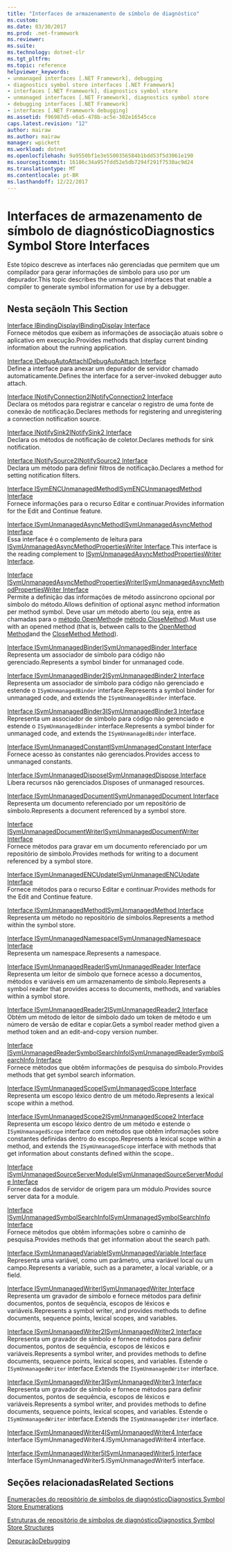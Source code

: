 ```yaml
---
title: "Interfaces de armazenamento de símbolo de diagnóstico"
ms.custom: 
ms.date: 03/30/2017
ms.prod: .net-framework
ms.reviewer: 
ms.suite: 
ms.technology: dotnet-clr
ms.tgt_pltfrm: 
ms.topic: reference
helpviewer_keywords:
- unmanaged interfaces [.NET Framework], debugging
- diagnostics symbol store interfaces [.NET Framework]
- interfaces [.NET Framework], diagnostics symbol store
- unmanaged interfaces [.NET Framework], diagnostics symbol store
- debugging interfaces [.NET Framework]
- interfaces [.NET Framework debugging]
ms.assetid: f96987d5-e6a5-478b-ac5e-302e16545cce
caps.latest.revision: "12"
author: mairaw
ms.author: mairaw
manager: wpickett
ms.workload: dotnet
ms.openlocfilehash: 9a9550bf1e3e5500356584b1bdd53f5d3061e190
ms.sourcegitcommit: 16186c34a957fdd52e5db7294f291f7530ac9d24
ms.translationtype: MT
ms.contentlocale: pt-BR
ms.lasthandoff: 12/22/2017
---
```

# <a name="diagnostics-symbol-store-interfaces"></a><span data-ttu-id="b9a6f-102">Interfaces de armazenamento de símbolo de diagnóstico</span><span class="sxs-lookup"><span data-stu-id="b9a6f-102">Diagnostics Symbol Store Interfaces</span></span>
<span data-ttu-id="b9a6f-103">Este tópico descreve as interfaces não gerenciadas que permitem que um compilador para gerar informações de símbolo para uso por um depurador.</span><span class="sxs-lookup"><span data-stu-id="b9a6f-103">This topic describes the unmanaged interfaces that enable a compiler to generate symbol information for use by a debugger.</span></span>  
  
## <a name="in-this-section"></a><span data-ttu-id="b9a6f-104">Nesta seção</span><span class="sxs-lookup"><span data-stu-id="b9a6f-104">In This Section</span></span>  
 [<span data-ttu-id="b9a6f-105">Interface IBindingDisplay</span><span class="sxs-lookup"><span data-stu-id="b9a6f-105">IBindingDisplay Interface</span></span>](../../../../docs/framework/unmanaged-api/diagnostics/ibindingdisplay-interface.md)  
 <span data-ttu-id="b9a6f-106">Fornece métodos que exibem as informações de associação atuais sobre o aplicativo em execução.</span><span class="sxs-lookup"><span data-stu-id="b9a6f-106">Provides methods that display current binding information about the running application.</span></span>  
  
 [<span data-ttu-id="b9a6f-107">Interface IDebugAutoAttach</span><span class="sxs-lookup"><span data-stu-id="b9a6f-107">IDebugAutoAttach Interface</span></span>](../../../../docs/framework/unmanaged-api/diagnostics/idebugautoattach-interface.md)  
 <span data-ttu-id="b9a6f-108">Define a interface para anexar um depurador de servidor chamado automaticamente.</span><span class="sxs-lookup"><span data-stu-id="b9a6f-108">Defines the interface for a server-invoked debugger auto attach.</span></span>  
  
 [<span data-ttu-id="b9a6f-109">Interface INotifyConnection2</span><span class="sxs-lookup"><span data-stu-id="b9a6f-109">INotifyConnection2 Interface</span></span>](../../../../docs/framework/unmanaged-api/diagnostics/inotifyconnection2-interface.md)  
 <span data-ttu-id="b9a6f-110">Declara os métodos para registrar e cancelar o registro de uma fonte de conexão de notificação.</span><span class="sxs-lookup"><span data-stu-id="b9a6f-110">Declares methods for registering and unregistering a connection notification source.</span></span>  
  
 [<span data-ttu-id="b9a6f-111">Interface INotifySink2</span><span class="sxs-lookup"><span data-stu-id="b9a6f-111">INotifySink2 Interface</span></span>](../../../../docs/framework/unmanaged-api/diagnostics/inotifysink2-interface.md)  
 <span data-ttu-id="b9a6f-112">Declara os métodos de notificação de coletor.</span><span class="sxs-lookup"><span data-stu-id="b9a6f-112">Declares methods for sink notification.</span></span>  
  
 [<span data-ttu-id="b9a6f-113">Interface INotifySource2</span><span class="sxs-lookup"><span data-stu-id="b9a6f-113">INotifySource2 Interface</span></span>](../../../../docs/framework/unmanaged-api/diagnostics/inotifysource2-interface.md)  
 <span data-ttu-id="b9a6f-114">Declara um método para definir filtros de notificação.</span><span class="sxs-lookup"><span data-stu-id="b9a6f-114">Declares a method for setting notification filters.</span></span>  
  
 [<span data-ttu-id="b9a6f-115">Interface ISymENCUnmanagedMethod</span><span class="sxs-lookup"><span data-stu-id="b9a6f-115">ISymENCUnmanagedMethod Interface</span></span>](../../../../docs/framework/unmanaged-api/diagnostics/isymencunmanagedmethod-interface.md)  
 <span data-ttu-id="b9a6f-116">Fornece informações para o recurso Editar e continuar.</span><span class="sxs-lookup"><span data-stu-id="b9a6f-116">Provides information for the Edit and Continue feature.</span></span>  
  
 [<span data-ttu-id="b9a6f-117">Interface ISymUnmanagedAsyncMethod</span><span class="sxs-lookup"><span data-stu-id="b9a6f-117">ISymUnmanagedAsyncMethod Interface</span></span>](../../../../docs/framework/unmanaged-api/diagnostics/isymunmanagedasyncmethod-interface.md)  
 <span data-ttu-id="b9a6f-118">Essa interface é o complemento de leitura para [ISymUnmanagedAsyncMethodPropertiesWriter Interface](../../../../docs/framework/unmanaged-api/diagnostics/isymunmanagedasyncmethodpropertieswriter-interface.md).</span><span class="sxs-lookup"><span data-stu-id="b9a6f-118">This interface is the reading complement to [ISymUnmanagedAsyncMethodPropertiesWriter Interface](../../../../docs/framework/unmanaged-api/diagnostics/isymunmanagedasyncmethodpropertieswriter-interface.md).</span></span>  
  
 [<span data-ttu-id="b9a6f-119">Interface ISymUnmanagedAsyncMethodPropertiesWriter</span><span class="sxs-lookup"><span data-stu-id="b9a6f-119">ISymUnmanagedAsyncMethodPropertiesWriter Interface</span></span>](../../../../docs/framework/unmanaged-api/diagnostics/isymunmanagedasyncmethodpropertieswriter-interface.md)  
 <span data-ttu-id="b9a6f-120">Permite a definição das informações de método assíncrono opcional por símbolo do método.</span><span class="sxs-lookup"><span data-stu-id="b9a6f-120">Allows definition of optional async method information per method symbol.</span></span> <span data-ttu-id="b9a6f-121">Deve usar um método aberto (ou seja, entre as chamadas para o [método OpenMethod](../../../../docs/framework/unmanaged-api/diagnostics/isymunmanagedwriter-openmethod-method.md)e [método CloseMethod](../../../../docs/framework/unmanaged-api/diagnostics/isymunmanagedwriter-closemethod-method.md)).</span><span class="sxs-lookup"><span data-stu-id="b9a6f-121">Must use with an opened method (that is, between calls to the [OpenMethod Method](../../../../docs/framework/unmanaged-api/diagnostics/isymunmanagedwriter-openmethod-method.md)and the [CloseMethod Method](../../../../docs/framework/unmanaged-api/diagnostics/isymunmanagedwriter-closemethod-method.md)).</span></span>  
  
 [<span data-ttu-id="b9a6f-122">Interface ISymUnmanagedBinder</span><span class="sxs-lookup"><span data-stu-id="b9a6f-122">ISymUnmanagedBinder Interface</span></span>](../../../../docs/framework/unmanaged-api/diagnostics/isymunmanagedbinder-interface.md)  
 <span data-ttu-id="b9a6f-123">Representa um associador de símbolo para código não gerenciado.</span><span class="sxs-lookup"><span data-stu-id="b9a6f-123">Represents a symbol binder for unmanaged code.</span></span>  
  
 [<span data-ttu-id="b9a6f-124">Interface ISymUnmanagedBinder2</span><span class="sxs-lookup"><span data-stu-id="b9a6f-124">ISymUnmanagedBinder2 Interface</span></span>](../../../../docs/framework/unmanaged-api/diagnostics/isymunmanagedbinder2-interface.md)  
 <span data-ttu-id="b9a6f-125">Representa um associador de símbolo para código não gerenciado e estende o `ISymUnmanagedBinder` interface.</span><span class="sxs-lookup"><span data-stu-id="b9a6f-125">Represents a symbol binder for unmanaged code, and extends the `ISymUnmanagedBinder` interface.</span></span>  
  
 [<span data-ttu-id="b9a6f-126">Interface ISymUnmanagedBinder3</span><span class="sxs-lookup"><span data-stu-id="b9a6f-126">ISymUnmanagedBinder3 Interface</span></span>](../../../../docs/framework/unmanaged-api/diagnostics/isymunmanagedbinder3-interface.md)  
 <span data-ttu-id="b9a6f-127">Representa um associador de símbolo para código não gerenciado e estende o `ISymUnmanagedBinder` interface.</span><span class="sxs-lookup"><span data-stu-id="b9a6f-127">Represents a symbol binder for unmanaged code, and extends the `ISymUnmanagedBinder` interface.</span></span>  
  
 [<span data-ttu-id="b9a6f-128">Interface ISymUnmanagedConstant</span><span class="sxs-lookup"><span data-stu-id="b9a6f-128">ISymUnmanagedConstant Interface</span></span>](../../../../docs/framework/unmanaged-api/diagnostics/isymunmanagedconstant-interface.md)  
 <span data-ttu-id="b9a6f-129">Fornece acesso às constantes não gerenciados.</span><span class="sxs-lookup"><span data-stu-id="b9a6f-129">Provides access to unmanaged constants.</span></span>  
  
 [<span data-ttu-id="b9a6f-130">Interface ISymUnmanagedDispose</span><span class="sxs-lookup"><span data-stu-id="b9a6f-130">ISymUnmanagedDispose Interface</span></span>](../../../../docs/framework/unmanaged-api/diagnostics/isymunmanageddispose-interface.md)  
 <span data-ttu-id="b9a6f-131">Libera recursos não gerenciados.</span><span class="sxs-lookup"><span data-stu-id="b9a6f-131">Disposes of unmanaged resources.</span></span>  
  
 [<span data-ttu-id="b9a6f-132">Interface ISymUnmanagedDocument</span><span class="sxs-lookup"><span data-stu-id="b9a6f-132">ISymUnmanagedDocument Interface</span></span>](../../../../docs/framework/unmanaged-api/diagnostics/isymunmanageddocument-interface.md)  
 <span data-ttu-id="b9a6f-133">Representa um documento referenciado por um repositório de símbolo.</span><span class="sxs-lookup"><span data-stu-id="b9a6f-133">Represents a document referenced by a symbol store.</span></span>  
  
 [<span data-ttu-id="b9a6f-134">Interface ISymUnmanagedDocumentWriter</span><span class="sxs-lookup"><span data-stu-id="b9a6f-134">ISymUnmanagedDocumentWriter Interface</span></span>](../../../../docs/framework/unmanaged-api/diagnostics/isymunmanageddocumentwriter-interface.md)  
 <span data-ttu-id="b9a6f-135">Fornece métodos para gravar em um documento referenciado por um repositório de símbolo.</span><span class="sxs-lookup"><span data-stu-id="b9a6f-135">Provides methods for writing to a document referenced by a symbol store.</span></span>  
  
 [<span data-ttu-id="b9a6f-136">Interface ISymUnmanagedENCUpdate</span><span class="sxs-lookup"><span data-stu-id="b9a6f-136">ISymUnmanagedENCUpdate Interface</span></span>](../../../../docs/framework/unmanaged-api/diagnostics/isymunmanagedencupdate-interface.md)  
 <span data-ttu-id="b9a6f-137">Fornece métodos para o recurso Editar e continuar.</span><span class="sxs-lookup"><span data-stu-id="b9a6f-137">Provides methods for the Edit and Continue feature.</span></span>  
  
 [<span data-ttu-id="b9a6f-138">Interface ISymUnmanagedMethod</span><span class="sxs-lookup"><span data-stu-id="b9a6f-138">ISymUnmanagedMethod Interface</span></span>](../../../../docs/framework/unmanaged-api/diagnostics/isymunmanagedmethod-interface.md)  
 <span data-ttu-id="b9a6f-139">Representa um método no repositório de símbolos.</span><span class="sxs-lookup"><span data-stu-id="b9a6f-139">Represents a method within the symbol store.</span></span>  
  
 [<span data-ttu-id="b9a6f-140">Interface ISymUnmanagedNamespace</span><span class="sxs-lookup"><span data-stu-id="b9a6f-140">ISymUnmanagedNamespace Interface</span></span>](../../../../docs/framework/unmanaged-api/diagnostics/isymunmanagednamespace-interface.md)  
 <span data-ttu-id="b9a6f-141">Representa um namespace.</span><span class="sxs-lookup"><span data-stu-id="b9a6f-141">Represents a namespace.</span></span>  
  
 [<span data-ttu-id="b9a6f-142">Interface ISymUnmanagedReader</span><span class="sxs-lookup"><span data-stu-id="b9a6f-142">ISymUnmanagedReader Interface</span></span>](../../../../docs/framework/unmanaged-api/diagnostics/isymunmanagedreader-interface.md)  
 <span data-ttu-id="b9a6f-143">Representa um leitor de símbolo que fornece acesso a documentos, métodos e variáveis em um armazenamento de símbolo.</span><span class="sxs-lookup"><span data-stu-id="b9a6f-143">Represents a symbol reader that provides access to documents, methods, and variables within a symbol store.</span></span>  
  
 [<span data-ttu-id="b9a6f-144">Interface ISymUnmanagedReader2</span><span class="sxs-lookup"><span data-stu-id="b9a6f-144">ISymUnmanagedReader2 Interface</span></span>](../../../../docs/framework/unmanaged-api/diagnostics/isymunmanagedreader2-interface.md)  
 <span data-ttu-id="b9a6f-145">Obtém um método de leitor de símbolo dado um token de método e um número de versão de editar e copiar.</span><span class="sxs-lookup"><span data-stu-id="b9a6f-145">Gets a symbol reader method given a method token and an edit-and-copy version number.</span></span>  
  
 [<span data-ttu-id="b9a6f-146">Interface ISymUnmanagedReaderSymbolSearchInfo</span><span class="sxs-lookup"><span data-stu-id="b9a6f-146">ISymUnmanagedReaderSymbolSearchInfo Interface</span></span>](../../../../docs/framework/unmanaged-api/diagnostics/isymunmanagedreadersymbolsearchinfo-interface.md)  
 <span data-ttu-id="b9a6f-147">Fornece métodos que obtêm informações de pesquisa do símbolo.</span><span class="sxs-lookup"><span data-stu-id="b9a6f-147">Provides methods that get symbol search information.</span></span>  
  
 [<span data-ttu-id="b9a6f-148">Interface ISymUnmanagedScope</span><span class="sxs-lookup"><span data-stu-id="b9a6f-148">ISymUnmanagedScope Interface</span></span>](../../../../docs/framework/unmanaged-api/diagnostics/isymunmanagedscope-interface.md)  
 <span data-ttu-id="b9a6f-149">Representa um escopo léxico dentro de um método.</span><span class="sxs-lookup"><span data-stu-id="b9a6f-149">Represents a lexical scope within a method.</span></span>  
  
 [<span data-ttu-id="b9a6f-150">Interface ISymUnmanagedScope2</span><span class="sxs-lookup"><span data-stu-id="b9a6f-150">ISymUnmanagedScope2 Interface</span></span>](../../../../docs/framework/unmanaged-api/diagnostics/isymunmanagedscope2-interface.md)  
 <span data-ttu-id="b9a6f-151">Representa um escopo léxico dentro de um método e estende o `ISymUnmanagedScope` interface com métodos que obtêm informações sobre constantes definidas dentro do escopo.</span><span class="sxs-lookup"><span data-stu-id="b9a6f-151">Represents a lexical scope within a method, and extends the `ISymUnmanagedScope` interface with methods that get information about constants defined within the scope..</span></span>  
  
 [<span data-ttu-id="b9a6f-152">Interface ISymUnmanagedSourceServerModule</span><span class="sxs-lookup"><span data-stu-id="b9a6f-152">ISymUnmanagedSourceServerModule Interface</span></span>](../../../../docs/framework/unmanaged-api/diagnostics/isymunmanagedsourceservermodule-interface.md)  
 <span data-ttu-id="b9a6f-153">Fornece dados de servidor de origem para um módulo.</span><span class="sxs-lookup"><span data-stu-id="b9a6f-153">Provides source server data for a module.</span></span>  
  
 [<span data-ttu-id="b9a6f-154">Interface ISymUnmanagedSymbolSearchInfo</span><span class="sxs-lookup"><span data-stu-id="b9a6f-154">ISymUnmanagedSymbolSearchInfo Interface</span></span>](../../../../docs/framework/unmanaged-api/diagnostics/isymunmanagedsymbolsearchinfo-interface.md)  
 <span data-ttu-id="b9a6f-155">Fornece métodos que obtêm informações sobre o caminho de pesquisa.</span><span class="sxs-lookup"><span data-stu-id="b9a6f-155">Provides methods that get information about the search path.</span></span>  
  
 [<span data-ttu-id="b9a6f-156">Interface ISymUnmanagedVariable</span><span class="sxs-lookup"><span data-stu-id="b9a6f-156">ISymUnmanagedVariable Interface</span></span>](../../../../docs/framework/unmanaged-api/diagnostics/isymunmanagedvariable-interface.md)  
 <span data-ttu-id="b9a6f-157">Representa uma variável, como um parâmetro, uma variável local ou um campo.</span><span class="sxs-lookup"><span data-stu-id="b9a6f-157">Represents a variable, such as a parameter, a local variable, or a field.</span></span>  
  
 [<span data-ttu-id="b9a6f-158">Interface ISymUnmanagedWriter</span><span class="sxs-lookup"><span data-stu-id="b9a6f-158">ISymUnmanagedWriter Interface</span></span>](../../../../docs/framework/unmanaged-api/diagnostics/isymunmanagedwriter-interface.md)  
 <span data-ttu-id="b9a6f-159">Representa um gravador de símbolo e fornece métodos para definir documentos, pontos de sequência, escopos de léxicos e variáveis.</span><span class="sxs-lookup"><span data-stu-id="b9a6f-159">Represents a symbol writer, and provides methods to define documents, sequence points, lexical scopes, and variables.</span></span>  
  
 [<span data-ttu-id="b9a6f-160">Interface ISymUnmanagedWriter2</span><span class="sxs-lookup"><span data-stu-id="b9a6f-160">ISymUnmanagedWriter2 Interface</span></span>](../../../../docs/framework/unmanaged-api/diagnostics/isymunmanagedwriter2-interface.md)  
 <span data-ttu-id="b9a6f-161">Representa um gravador de símbolo e fornece métodos para definir documentos, pontos de sequência, escopos de léxicos e variáveis.</span><span class="sxs-lookup"><span data-stu-id="b9a6f-161">Represents a symbol writer, and provides methods to define documents, sequence points, lexical scopes, and variables.</span></span> <span data-ttu-id="b9a6f-162">Estende o `ISymUnmanagedWriter` interface.</span><span class="sxs-lookup"><span data-stu-id="b9a6f-162">Extends the `ISymUnmanagedWriter` interface.</span></span>  
  
 [<span data-ttu-id="b9a6f-163">Interface ISymUnmanagedWriter3</span><span class="sxs-lookup"><span data-stu-id="b9a6f-163">ISymUnmanagedWriter3 Interface</span></span>](../../../../docs/framework/unmanaged-api/diagnostics/isymunmanagedwriter3-interface.md)  
 <span data-ttu-id="b9a6f-164">Representa um gravador de símbolo e fornece métodos para definir documentos, pontos de sequência, escopos de léxicos e variáveis.</span><span class="sxs-lookup"><span data-stu-id="b9a6f-164">Represents a symbol writer, and provides methods to define documents, sequence points, lexical scopes, and variables.</span></span> <span data-ttu-id="b9a6f-165">Estende o `ISymUnmanagedWriter` interface.</span><span class="sxs-lookup"><span data-stu-id="b9a6f-165">Extends the `ISymUnmanagedWriter` interface.</span></span>  
  
 [<span data-ttu-id="b9a6f-166">Interface ISymUnmanagedWriter4</span><span class="sxs-lookup"><span data-stu-id="b9a6f-166">ISymUnmanagedWriter4 Interface</span></span>](../../../../docs/framework/unmanaged-api/diagnostics/isymunmanagedwriter4-interface.md)  
 <span data-ttu-id="b9a6f-167">Interface ISymUnmanagedWriter4.</span><span class="sxs-lookup"><span data-stu-id="b9a6f-167">ISymUnmanagedWriter4 interface.</span></span>  
  
 [<span data-ttu-id="b9a6f-168">Interface ISymUnmanagedWriter5</span><span class="sxs-lookup"><span data-stu-id="b9a6f-168">ISymUnmanagedWriter5 Interface</span></span>](../../../../docs/framework/unmanaged-api/diagnostics/isymunmanagedwriter5-interface.md)  
 <span data-ttu-id="b9a6f-169">Interface ISymUnmanagedWriter5.</span><span class="sxs-lookup"><span data-stu-id="b9a6f-169">ISymUnmanagedWriter5 interface.</span></span>  
  
## <a name="related-sections"></a><span data-ttu-id="b9a6f-170">Seções relacionadas</span><span class="sxs-lookup"><span data-stu-id="b9a6f-170">Related Sections</span></span>  
 [<span data-ttu-id="b9a6f-171">Enumerações do repositório de símbolos de diagnóstico</span><span class="sxs-lookup"><span data-stu-id="b9a6f-171">Diagnostics Symbol Store Enumerations</span></span>](../../../../docs/framework/unmanaged-api/diagnostics/diagnostics-symbol-store-enumerations.md)  
  
 [<span data-ttu-id="b9a6f-172">Estruturas de repositório de símbolos de diagnóstico</span><span class="sxs-lookup"><span data-stu-id="b9a6f-172">Diagnostics Symbol Store Structures</span></span>](../../../../docs/framework/unmanaged-api/diagnostics/diagnostics-symbol-store-structures.md)  
  
 [<span data-ttu-id="b9a6f-173">Depuração</span><span class="sxs-lookup"><span data-stu-id="b9a6f-173">Debugging</span></span>](../../../../docs/framework/unmanaged-api/debugging/index.md)

